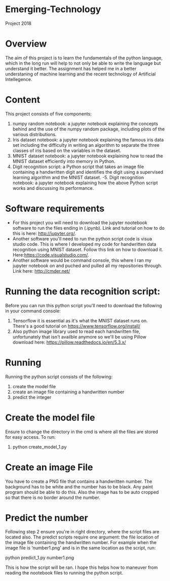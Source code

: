 # Emerging-Technology
Project 2018

# Overview
The aim of this project is to learn the fundamentals of the python language, which in the long run will help to not only be able to write the language but understand it better. The assignment has helped me in a better understaning of machine learning and the recent technology of Artificial Intellegence.

# Content
This project consists of five components:
1. numpy random notebook: a jupyter notebook explaining the concepts behind and the use of the numpy random package, including plots of the various distributions.
2. Iris dataset notebook: a jupyter notebook explaining the famous iris data set including the difficulty in writing an algorithm to separate the three classes of iris based on the variables in the dataset.
3. MNIST dataset notebook: a jupyter notebook explaining how to read the MNIST dataset efficiently into memory in Python.
4. Digit recognition script: a Python script that takes an image file containing a handwritten digit and identifies the digit using a supervised learning algorithm and the MNIST dataset.
-5. Digit recognition notebook: a jupyter notebook explaining how the above Python script works and discussing its performance.

# Software requirements
- For this project you will need to download the jupyter nootebook software to run the files ending in (.ipynb). Link and tutorial on how to do this is here: http://jupyter.org/.
- Another software you'll need to run the python script code is visua studio code. This is where I developed my code for handwritten data recognition using MNIST dataset. Follow this link on how to download it. Here:https://code.visualstudio.com/.
- Another software would be command console, this where I ran my jupyter notebook on and puched and pulled all my repositories through. Link here: http://cmder.net/

# Running the data recognition script:
Before you can run this python script you'll need to download the following in your command console:
1. Tensorflow it is essential as it's what the MNIST dataset runs on. There's a good tutorial on https://www.tensorflow.org/install/
2. Also python image library used to read each handwritten file, unfortunately that isn't availble anymore so we'll be using Pillow download here: https://pillow.readthedocs.io/en/5.3.x/

# Running
Running the python script consists of the following:
1. create the model file
2. create an image file containing a handwritten number
3. predict the integer

# Create the model file
Ensure to change the directory in the cmd is where all the files are stored for easy access. To run:
1. python create_model_1.py

# Create an image File
You have to create a PNG file that contains a handwritten number. The background has to be white and the number has to be black. Any paint program should be able to do this. Also the image has to be auto cropped so that there is no border around the number.

# Predict the number 
Following step 2 ensure you're in right directory, where the script files are located also. The predict scripts require one argument: the file location of the image file containing the handwritten number. For example when the image file is ‘number1.png’ and is in the same location as the script, run:

python predict_1.py number1.png

This is how the script will be ran. I hope this helps how to maneuver from reading the nootebook files to running the python script.
